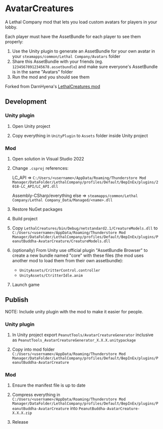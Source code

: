 # AvatarCreatures

A Lethal Company mod that lets you load custom avatars for players in your lobby.

Each player must have the AssetBundle for each player to see them properly:

1. Use the Unity plugin to generate an AssetBundle for your own avatar in your `steamapps/common/Lethal Company/Avatars` folder
2. Share this AssetBundle with your friends (eg. `12345678912345678.assetbundle`) and make sure everyone's AssetBundle is in the same "Avatars" folder
3. Run the mod and you should see them

Forked from DarnHyena's [LethalCreatures mod](https://github.com/DarnHyena/LethalCreatures)

## Development

### Unity plugin

1. Open Unity project

2. Copy everything in `UnityPlugin` to `Assets` folder inside Unity project

### Mod

1. Open solution in Visual Studio 2022
2. Change `.csproj` references:

   LC_API => `C:/Users/<username>/AppData/Roaming/Thunderstore Mod Manager/DataFolder/LethalCompany/profiles/Default/BepInEx/plugins/2018-LC_API/LC_API.dll`

   Assembly-CSharp/everything else => `steamapps/common/Lethal Company/Lethal Company_Data/Managed/<name>.dll`

3. Restore NuGet packages
4. Build project
5. Copy `LethalCreatures/bin/Debug/netstandard2.1/CreatureModels.dll` to `C:/Users/<username>/AppData/Roaming/Thunderstore Mod Manager/DataFolder/LethalCompany/profiles/Default/BepInEx/plugins/PeanutBuddha-AvatarCreature/CreatureModels.dll`
6. (optionally) From Unity use official plugin "AssetBundle Browser" to create a new bundle named "core" with these files (the mod uses another mod to load them from their own assetbundle):

   - `UnityAssets/CritterControl.controller`
   - `UnityAssets/CtritterIdle.anim`

7. Launch game

## Publish

NOTE: Include unity plugin with the mod to make it easier for people.

### Unity plugin

1. In Unity project export `PeanutTools/AvatarCreatureGenerator` inclusive as `PeanutTools_AvatarCreatureGenerator_X.X.X.unitypackage`

2. Copy into mod folder `C:/Users/<username>/AppData/Roaming/Thunderstore Mod Manager/DataFolder/LethalCompany/profiles/Default/BepInEx/plugins/PeanutBuddha-AvatarCreature`

### Mod

1. Ensure the manifest file is up to date

2. Compress everything in `C:/Users/<username>/AppData/Roaming/Thunderstore Mod Manager/DataFolder/LethalCompany/profiles/Default/BepInEx/plugins/PeanutBuddha-AvatarCreature` into `PeanutBuddha-AvatarCreature-X.X.X.zip`

3. Release
